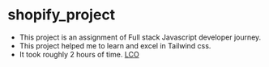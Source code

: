 # shopify_project

- This project is an assignment of Full stack Javascript developer journey. 
- This project helped me to learn and excel in Tailwind css. 
- It took roughly 2 hours of time.
[LCO]("https://learncodeonline.in")
